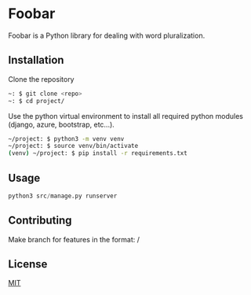 # Foobar

Foobar is a Python library for dealing with word pluralization.

## Installation

Clone the repository

```bash
~: $ git clone <repo>
~: $ cd project/
```

Use the python virtual environment to install all required python modules (django, azure, bootstrap, etc...).

```bash
~/project: $ python3 -m venv venv
~/project: $ source venv/bin/activate
(venv) ~/project: $ pip install -r requirements.txt

```

## Usage

```python
python3 src/manage.py runserver
```

## Contributing

Make branch for features in the format: <username>/<feature-name>

## License

[MIT](https://choosealicense.com/licenses/mit/)
